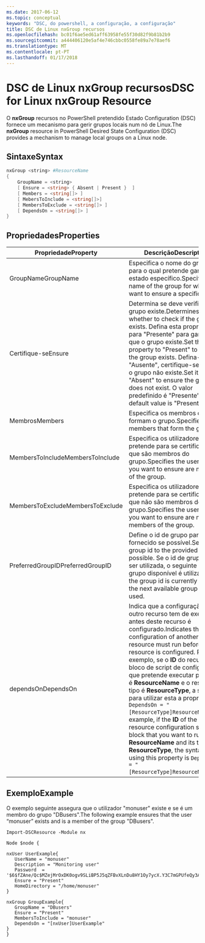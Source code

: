 ```yaml
---
ms.date: 2017-06-12
ms.topic: conceptual
keywords: "DSC, do powershell, a configuração, a configuração"
title: DSC de Linux nxGroup recursos
ms.openlocfilehash: bc01f6ae5ed61aff63958fe55f30d82f9b81b2b9
ms.sourcegitcommit: a444406120e5af4e746cbbc0558fe89a7e78aef6
ms.translationtype: MT
ms.contentlocale: pt-PT
ms.lasthandoff: 01/17/2018
---
```

# <a name="dsc-for-linux-nxgroup-resource"></a><span data-ttu-id="f13db-103">DSC de Linux nxGroup recursos</span><span class="sxs-lookup"><span data-stu-id="f13db-103">DSC for Linux nxGroup Resource</span></span>

<span data-ttu-id="f13db-104">O **nxGroup** recursos no PowerShell pretendido Estado Configuration (DSC) fornece um mecanismo para gerir grupos locais num nó de Linux.</span><span class="sxs-lookup"><span data-stu-id="f13db-104">The **nxGroup** resource in PowerShell Desired State Configuration (DSC) provides a mechanism to manage local groups on a Linux node.</span></span>

## <a name="syntax"></a><span data-ttu-id="f13db-105">Sintaxe</span><span class="sxs-lookup"><span data-stu-id="f13db-105">Syntax</span></span>

```powershell
nxGroup <string> #ResourceName
{
    GroupName = <string>
    [ Ensure = <string> { Absent | Present }  ]
    [ Members = <string[]> ]
    [ MebersToInclude = <string[]>]
    [ MembersToExclude = <string[]> ]
    [ DependsOn = <string[]> ]
}

```

## <a name="properties"></a><span data-ttu-id="f13db-106">Propriedades</span><span class="sxs-lookup"><span data-stu-id="f13db-106">Properties</span></span>

|  <span data-ttu-id="f13db-107">Propriedade</span><span class="sxs-lookup"><span data-stu-id="f13db-107">Property</span></span> |  <span data-ttu-id="f13db-108">Descrição</span><span class="sxs-lookup"><span data-stu-id="f13db-108">Description</span></span> | 
|---|---|
| <span data-ttu-id="f13db-109">GroupName</span><span class="sxs-lookup"><span data-stu-id="f13db-109">GroupName</span></span>| <span data-ttu-id="f13db-110">Especifica o nome do grupo para o qual pretende garantir um estado específico.</span><span class="sxs-lookup"><span data-stu-id="f13db-110">Specifies the name of the group for which you want to ensure a specific state.</span></span>| 
| <span data-ttu-id="f13db-111">Certifique-se</span><span class="sxs-lookup"><span data-stu-id="f13db-111">Ensure</span></span>| <span data-ttu-id="f13db-112">Determina se deve verificar se o grupo existe.</span><span class="sxs-lookup"><span data-stu-id="f13db-112">Determines whether to check if the group exists.</span></span> <span data-ttu-id="f13db-113">Defina esta propriedade para "Presente" para garantir que o grupo existe.</span><span class="sxs-lookup"><span data-stu-id="f13db-113">Set this property to "Present" to ensure the group exists.</span></span> <span data-ttu-id="f13db-114">Defina-o para "Ausente", certifique-se de que o grupo não existe.</span><span class="sxs-lookup"><span data-stu-id="f13db-114">Set it to "Absent" to ensure the group does not exist.</span></span> <span data-ttu-id="f13db-115">O valor predefinido é "Presente".</span><span class="sxs-lookup"><span data-stu-id="f13db-115">The default value is "Present".</span></span>| 
| <span data-ttu-id="f13db-116">Membros</span><span class="sxs-lookup"><span data-stu-id="f13db-116">Members</span></span>| <span data-ttu-id="f13db-117">Especifica os membros que formam o grupo.</span><span class="sxs-lookup"><span data-stu-id="f13db-117">Specifies the members that form the group.</span></span>| 
| <span data-ttu-id="f13db-118">MembersToInclude</span><span class="sxs-lookup"><span data-stu-id="f13db-118">MembersToInclude</span></span>| <span data-ttu-id="f13db-119">Especifica os utilizadores que pretende para se certificar de que são membros do grupo.</span><span class="sxs-lookup"><span data-stu-id="f13db-119">Specifies the users who you want to ensure are members of the group.</span></span>| 
| <span data-ttu-id="f13db-120">MembersToExclude</span><span class="sxs-lookup"><span data-stu-id="f13db-120">MembersToExclude</span></span>| <span data-ttu-id="f13db-121">Especifica os utilizadores que pretende para se certificar de que não são membros do grupo.</span><span class="sxs-lookup"><span data-stu-id="f13db-121">Specifies the users who you want to ensure are not members of the group.</span></span>| 
| <span data-ttu-id="f13db-122">PreferredGroupID</span><span class="sxs-lookup"><span data-stu-id="f13db-122">PreferredGroupID</span></span>| <span data-ttu-id="f13db-123">Define o id de grupo para o valor fornecido se possível.</span><span class="sxs-lookup"><span data-stu-id="f13db-123">Sets the group id to the provided value if possible.</span></span> <span data-ttu-id="f13db-124">Se o id de grupo está a ser utilizada, o seguinte id de grupo disponível é utilizado.</span><span class="sxs-lookup"><span data-stu-id="f13db-124">If the group id is currently in use, the next available group id is used.</span></span>| 
| <span data-ttu-id="f13db-125">dependsOn</span><span class="sxs-lookup"><span data-stu-id="f13db-125">DependsOn</span></span> | <span data-ttu-id="f13db-126">Indica que a configuração de outro recurso tem de executar antes deste recurso é configurado.</span><span class="sxs-lookup"><span data-stu-id="f13db-126">Indicates that the configuration of another resource must run before this resource is configured.</span></span> <span data-ttu-id="f13db-127">Por exemplo, se o **ID** do recurso de bloco de script de configuração que pretende executar primeiro é **ResourceName** e o respetivo tipo é **ResourceType**, a sintaxe para utilizar esta a propriedade é `DependsOn = "[ResourceType]ResourceName"`.</span><span class="sxs-lookup"><span data-stu-id="f13db-127">For example, if the **ID** of the resource configuration script block that you want to run first is **ResourceName** and its type is **ResourceType**, the syntax for using this property is `DependsOn = "[ResourceType]ResourceName"`.</span></span>| 

## <a name="example"></a><span data-ttu-id="f13db-128">Exemplo</span><span class="sxs-lookup"><span data-stu-id="f13db-128">Example</span></span>

<span data-ttu-id="f13db-129">O exemplo seguinte assegura que o utilizador "monuser" existe e se é um membro do grupo "DBusers".</span><span class="sxs-lookup"><span data-stu-id="f13db-129">The following example ensures that the user “monuser” exists and is a member of the group "DBusers".</span></span>

```
Import-DSCResource -Module nx 

Node $node {

nxUser UserExample{
   UserName = "monuser"
   Description = "Monitoring user"
   Password  =    '$6$fZAne/Qc$MZejMrOxDK0ogv9SLiBP5J5qZFBvXLnDu8HY1Oy7ycX.Y3C7mGPUfeQy3A82ev3zIabhDQnj2ayeuGn02CqE/0'
   Ensure = "Present"
   HomeDirectory = "/home/monuser"
}
 
nxGroup GroupExample{
   GroupName = "DBusers"
   Ensure = "Present"
   MembersToInclude = "monuser"
   DependsOn = "[nxUser]UserExample"            
}
}
```

